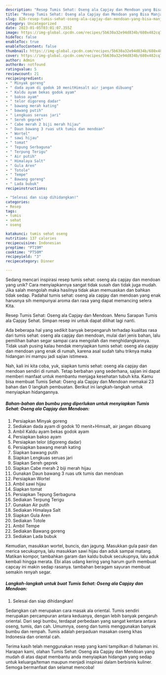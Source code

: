 ```yaml
---
description: "Resep Tumis Sehat: Oseng ala Capjay dan Mendoan yang Bisa Manjain Lidah"
title: "Resep Tumis Sehat: Oseng ala Capjay dan Mendoan yang Bisa Manjain Lidah"
slug: 826-resep-tumis-sehat-oseng-ala-capjay-dan-mendoan-yang-bisa-manjain-lidah
category: Uncategorized
date: 2023-01-05T03:01:07.355Z
image: https://img-global.cpcdn.com/recipes/5b630a32e94d834b/680x482cq70/tumis-sehat-oseng-ala-capjay-dan-mendoan-foto-resep-utama.jpg
hideToc: false
enableToc: true
enableTocContent: false
thumbnail: https://img-global.cpcdn.com/recipes/5b630a32e94d834b/680x482cq70/tumis-sehat-oseng-ala-capjay-dan-mendoan-foto-resep-utama.jpg
cover: https://img-global.cpcdn.com/recipes/5b630a32e94d834b/680x482cq70/tumis-sehat-oseng-ala-capjay-dan-mendoan-foto-resep-utama.jpg
author: Admin
authorAv: notfound
ratingvalue: 5
reviewcount: 21
recipeingredient:
- " Minyak goreng"
- " dada ayam di godok 10 menitHimsalt air jangan dibuang"
- " Kaldu ayam bekas godok ayam"
- " bakso ayam"
- " telor digoreng dadar"
- " bawang merah kating"
- " bawang putih"
- " Lengkuas seruas jari"
- " Sereh geprek"
- " Cabe merah 2 biji merah hijau"
- " Daun bawang 3 ruas utk tumis dan mendoan"
- " Wortel"
- " sawi hijau"
- " tomat"
- " Tepung Serbaguna"
- " Terpung Terigu"
- " Air putih"
- " Himalaya Salt"
- " Gula Aren"
- " Totole"
- " Tempe"
- " Bawang goreng"
- " Lada bubuk"
recipeinstructions:

- "Selesai dan siap dihidangkan!"
categories:
- Resep
tags:
- tumis
- sehat
- oseng

katakunci: tumis sehat oseng 
nutrition: 137 calories
recipecuisine: Indonesian
preptime: "PT19M"
cooktime: "PT50M"
recipeyield: "3"
recipecategory: Dinner

---
```





Sedang mencari inspirasi resep tumis sehat: oseng ala capjay dan mendoan yang unik? Cara menyiapkannya sangat tidak susah dan tidak juga mudah. Jika salah mengolah maka hasilnya tidak akan memuaskan dan bahkan tidak sedap. Padahal tumis sehat: oseng ala capjay dan mendoan yang enak harusnya sih mempunyai aroma dan rasa yang dapat memancing selera Kita.





Resep Tumis Sehat: Oseng ala Capjay dan Mendoan. Menu Sarapan Tumis ala Capjay Sehat. Simpan resep ini untuk dapat dilihat lagi nanti.

Ada beberapa hal yang sedikit banyak berpengaruh terhadap kualitas rasa dari tumis sehat: oseng ala capjay dan mendoan, mulai dari jenis bahan, lalu pemilihan bahan segar sampai cara mengolah dan menghidangkannya. Tidak usah pusing kalau hendak menyiapkan tumis sehat: oseng ala capjay dan mendoan yang enak di rumah, karena asal sudah tahu triknya maka hidangan ini mampu jadi sajian istimewa.






Nah, kali ini kita coba, yuk, siapkan tumis sehat: oseng ala capjay dan mendoan sendiri di rumah. Tetap berbahan yang sederhana, sajian ini dapat memberi manfaat untuk membantu menjaga kesehatan tubuh kita. Kamu bisa membuat Tumis Sehat: Oseng ala Capjay dan Mendoan memakai 23 bahan dan 0 langkah pembuatan. Berikut ini langkah-langkah untuk menyiapkan hidangannya.

<!--inarticleads1-->

##### Bahan-bahan dan bumbu yang diperlukan untuk menyiapkan Tumis Sehat: Oseng ala Capjay dan Mendoan:

1. Persiapkan  Minyak goreng
1. Sediakan  dada ayam di godok 10 menit+Himsalt, air jangan dibuang
1. Ambil  Kaldu ayam bekas godok ayam
1. Persiapkan  bakso ayam
1. Persiapkan  telor (digoreng dadar)
1. Persiapkan  bawang merah kating
1. Siapkan  bawang putih
1. Siapkan  Lengkuas seruas jari
1. Siapkan  Sereh geprek
1. Siapkan  Cabe merah 2 biji merah hijau
1. Gunakan  Daun bawang 3 ruas utk tumis dan mendoan
1. Persiapkan  Wortel
1. Ambil  sawi hijau
1. Siapkan  tomat
1. Persiapkan  Tepung Serbaguna
1. Sediakan  Terpung Terigu
1. Gunakan  Air putih
1. Sediakan  Himalaya Salt
1. Siapkan  Gula Aren
1. Sediakan  Totole
1. Ambil  Tempe
1. Sediakan  Bawang goreng
1. Sediakan  Lada bubuk


Kemudian, masukkan wortel, buncis, dan jagung. Masukkan gula pasir dan merica secukupnya, lalu masukkan sawi hijau dan aduk sampai matang. Matikan kompor, tambahkan garam dan kaldu bubuk secukupnya, lalu aduk kembali hingga merata. Ebi alias udang kering yang harum gurih membuat capcay ini makin sedap rasanya. tambahan beragam sayuran membuat semakin renyah segar. 

<!--inarticleads2-->

##### Langkah-langkah untuk buat Tumis Sehat: Oseng ala Capjay dan Mendoan:


1. Selesai dan siap dihidangkan!

Sedangkan cah merupakan cara masak ala oriental. Tumis sendiri merupakan percampuran antara keduanya, dengan lebih banyak pengaruh oriental. Dari segi bumbu, terdapat perbedaan yang sangat kentara antara oseng, tumis, dan cah. Umumnya, oseng dan tumis menggunakan banyak bumbu dan rempah. Tumis adalah perpaduan masakan oseng khas Indonesia dan oriental cah. 

Terima kasih telah menggunakan resep yang kami tampilkan di halaman ini. Harapan kami, olahan Tumis Sehat: Oseng ala Capjay dan Mendoan yang mudah di atas dapat membantu anda menyiapkan hidangan yang sedap untuk keluarga/teman maupun menjadi inspirasi dalam berbisnis kuliner. Semoga bermanfaat dan selamat mencoba!

